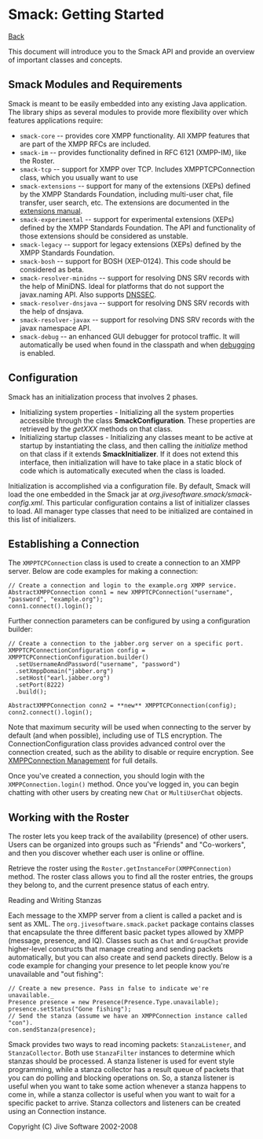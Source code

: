 Smack: Getting Started
======================

[Back](index.md)

This document will introduce you to the Smack API and provide an overview of
important classes and concepts.

Smack Modules and Requirements
-------------------------------

Smack is meant to be easily embedded into any existing Java application. The
library ships as several modules to provide more flexibility over which
features applications require:

  * `smack-core` -- provides core XMPP functionality. All XMPP features that are part of the XMPP RFCs are included.
  * `smack-im` -- provides functionality defined in RFC 6121 (XMPP-IM), like the Roster.
  * `smack-tcp` -- support for XMPP over TCP. Includes XMPPTCPConnection class, which you usually want to use
  * `smack-extensions` -- support for many of the extensions (XEPs) defined by the XMPP Standards Foundation, including multi-user chat, file transfer, user search, etc. The extensions are documented in the [extensions manual](extensions/index.md).
  * `smack-experimental` -- support for experimental extensions (XEPs) defined by the XMPP Standards Foundation. The API and functionality of those extensions should be considered as unstable.
  * `smack-legacy` -- support for legacy extensions (XEPs) defined by the XMPP Standards Foundation.
  * `smack-bosh` -- support for BOSH (XEP-0124). This code should be considered as beta.
  * `smack-resolver-minidns` -- support for resolving DNS SRV records with the help of MiniDNS. Ideal for platforms that do not support the javax.naming API. Also supports [DNSSEC](dnssec.md).
  * `smack-resolver-dnsjava` -- support for resolving DNS SRV records with the help of dnsjava.
  * `smack-resolver-javax` -- support for resolving DNS SRV records with the javax namespace API.
  * `smack-debug` -- an enhanced GUI debugger for protocol traffic. It will automatically be used when found in the classpath and when [debugging](debugging.md) is enabled.

Configuration
-------------

Smack has an initialization process that involves 2 phases.

  * Initializing system properties - Initializing all the system properties accessible through the class **SmackConfiguration**. These properties are retrieved by the _getXXX_ methods on that class.
  * Initializing startup classes - Initializing any classes meant to be active at startup by instantiating the class, and then calling the _initialize_ method on that class if it extends **SmackInitializer**. If it does not extend this interface, then initialization will have to take place in a static block of code which is automatically executed when the class is loaded.

Initialization is accomplished via a configuration file. By default, Smack
will load the one embedded in the Smack jar at _org.jivesoftware.smack/smack-
config.xml_. This particular configuration contains a list of initializer
classes to load. All manager type classes that need to be initialized are
contained in this list of initializers.

Establishing a Connection
-------------------------

The `XMPPTCPConnection` class is used to create a connection to an XMPP
server. Below are code examples for making a connection:

```
// Create a connection and login to the example.org XMPP service.
AbstractXMPPConnection conn1 = new XMPPTCPConnection("username", "password", "example.org");
conn1.connect().login();
```

Further connection parameters can be configured by using a configuration builder:

```
// Create a connection to the jabber.org server on a specific port.
XMPPTCPConnectionConfiguration config = XMPPTCPConnectionConfiguration.builder()
  .setUsernameAndPassword("username", "password")
  .setXmppDomain("jabber.org")
  .setHost("earl.jabber.org")
  .setPort(8222)
  .build();

AbstractXMPPConnection conn2 = **new** XMPPTCPConnection(config);
conn2.connect().login();
```

Note that maximum security will be used when connecting to the server by
default (and when possible), including use of TLS encryption. The
ConnectionConfiguration class provides advanced control over the connection
created, such as the ability to disable or require encryption. See
[XMPPConnection Management](connections.md) for full details.

Once you've created a connection, you should login with the
`XMPPConnection.login()` method. Once you've logged in, you can begin
chatting with other users by creating new `Chat` or `MultiUserChat`
objects.

Working with the Roster
----------------------

The roster lets you keep track of the availability (presence) of other users.
Users can be organized into groups such as "Friends" and "Co-workers", and
then you discover whether each user is online or offline.

Retrieve the roster using the `Roster.getInstanceFor(XMPPConnection)` method. The roster
class allows you to find all the roster entries, the groups they belong to,
and the current presence status of each entry.

Reading and Writing Stanzas

Each message to the XMPP server from a client is called a packet and is sent
as XML. The `org.jivesoftware.smack.packet` package contains classes that
encapsulate the three different basic packet types allowed by XMPP (message,
presence, and IQ). Classes such as `Chat` and `GroupChat` provide higher-level
constructs that manage creating and sending packets automatically, but you can
also create and send packets directly. Below is a code example for changing
your presence to let people know you're unavailable and "out fishing":

```
// Create a new presence. Pass in false to indicate we're unavailable._
Presence presence = new Presence(Presence.Type.unavailable);
presence.setStatus("Gone fishing");
// Send the stanza (assume we have an XMPPConnection instance called "con").
con.sendStanza(presence);
```

Smack provides two ways to read incoming packets: `StanzaListener`, and
`StanzaCollector`. Both use `StanzaFilter` instances to determine which
stanzas should be processed. A stanza listener is used for event style
programming, while a stanza collector has a result queue of packets that you
can do polling and blocking operations on. So, a stanza listener is useful
when you want to take some action whenever a stanza happens to come in, while
a stanza collector is useful when you want to wait for a specific packet to
arrive. Stanza collectors and listeners can be created using an Connection
instance.

Copyright (C) Jive Software 2002-2008
